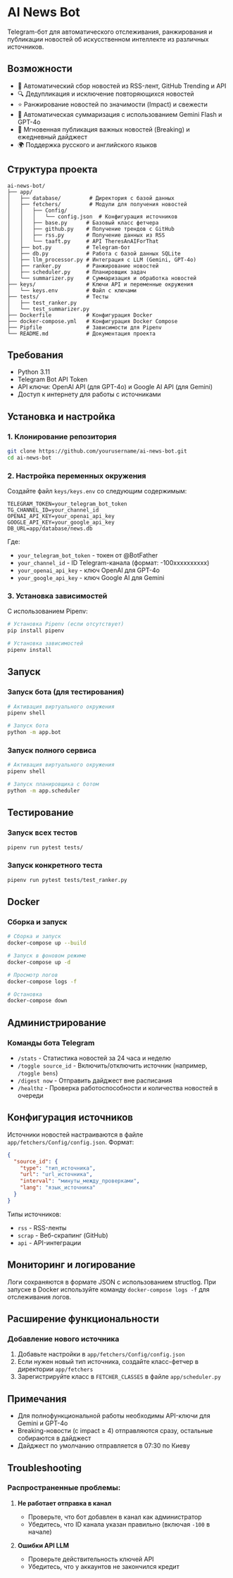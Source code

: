 # AI News Bot

Telegram-бот для автоматического отслеживания, ранжирования и публикации новостей об искусственном интеллекте из различных источников.

## Возможности

- 🤖 Автоматический сбор новостей из RSS-лент, GitHub Trending и API
- 🔍 Дедупликация и исключение повторяющихся новостей
- ⭐ Ранжирование новостей по значимости (Impact) и свежести
- 📝 Автоматическая суммаризация с использованием Gemini Flash и GPT-4o
- 📢 Мгновенная публикация важных новостей (Breaking) и ежедневный дайджест
- 🌍 Поддержка русского и английского языков

## Структура проекта

```
ai-news-bot/
├── app/
│   ├── database/         # Директория с базой данных
│   ├── fetchers/         # Модули для получения новостей
│   │   ├── Config/
│   │   │   └── config.json  # Конфигурация источников
│   │   ├── base.py      # Базовый класс фетчера
│   │   ├── github.py    # Получение трендов с GitHub
│   │   ├── rss.py       # Получение данных из RSS
│   │   └── taaft.py     # API TheresAnAIForThat
│   ├── bot.py           # Telegram-бот
│   ├── db.py            # Работа с базой данных SQLite
│   ├── llm_processor.py # Интеграция с LLM (Gemini, GPT-4o)
│   ├── ranker.py        # Ранжирование новостей
│   ├── scheduler.py     # Планировщик задач
│   └── summarizer.py    # Суммаризация и обработка новостей
├── keys/                # Ключи API и переменные окружения
│   └── keys.env         # Файл с ключами
├── tests/               # Тесты
│   ├── test_ranker.py
│   └── test_summarizer.py
├── Dockerfile           # Конфигурация Docker
├── docker-compose.yml   # Конфигурация Docker Compose
├── Pipfile              # Зависимости для Pipenv
└── README.md            # Документация проекта
```

## Требования

- Python 3.11
- Telegram Bot API Token
- API ключи: OpenAI API (для GPT-4o) и Google AI API (для Gemini)
- Доступ к интернету для работы с источниками

## Установка и настройка

### 1. Клонирование репозитория

```bash
git clone https://github.com/yourusername/ai-news-bot.git
cd ai-news-bot
```

### 2. Настройка переменных окружения

Создайте файл `keys/keys.env` со следующим содержимым:

```
TELEGRAM_TOKEN=your_telegram_bot_token
TG_CHANNEL_ID=your_channel_id
OPENAI_API_KEY=your_openai_api_key
GOOGLE_API_KEY=your_google_api_key
DB_URL=app/database/news.db
```

Где:
- `your_telegram_bot_token` - токен от @BotFather
- `your_channel_id` - ID Telegram-канала (формат: -100xxxxxxxxxx)
- `your_openai_api_key` - ключ OpenAI для GPT-4o
- `your_google_api_key` - ключ Google AI для Gemini

### 3. Установка зависимостей

С использованием Pipenv:

```bash
# Установка Pipenv (если отсутствует)
pip install pipenv

# Установка зависимостей
pipenv install
```

## Запуск

### Запуск бота (для тестирования)

```bash
# Активация виртуального окружения
pipenv shell

# Запуск бота
python -m app.bot
```

### Запуск полного сервиса

```bash
# Активация виртуального окружения
pipenv shell

# Запуск планировщика с ботом
python -m app.scheduler
```

## Тестирование

### Запуск всех тестов

```bash
pipenv run pytest tests/
```

### Запуск конкретного теста

```bash
pipenv run pytest tests/test_ranker.py
```

## Docker

### Сборка и запуск

```bash
# Сборка и запуск
docker-compose up --build

# Запуск в фоновом режиме
docker-compose up -d

# Просмотр логов
docker-compose logs -f

# Остановка
docker-compose down
```

## Администрирование

### Команды бота Telegram

- `/stats` - Статистика новостей за 24 часа и неделю
- `/toggle source_id` - Включить/отключить источник (например, `/toggle bens`)
- `/digest now` - Отправить дайджест вне расписания
- `/healthz` - Проверка работоспособности и количества новостей в очереди

## Конфигурация источников

Источники новостей настраиваются в файле `app/fetchers/Config/config.json`. Формат:

```json
{
  "source_id": {
    "type": "тип_источника",
    "url": "url_источника",
    "interval": "минуты_между_проверками",
    "lang": "язык_источника"
  }
}
```

Типы источников:
- `rss` - RSS-ленты
- `scrap` - Веб-скрапинг (GitHub)
- `api` - API-интеграции

## Мониторинг и логирование

Логи сохраняются в формате JSON с использованием structlog. При запуске в Docker используйте команду `docker-compose logs -f` для отслеживания логов.

## Расширение функциональности

### Добавление нового источника

1. Добавьте настройки в `app/fetchers/Config/config.json`
2. Если нужен новый тип источника, создайте класс-фетчер в директории `app/fetchers`
3. Зарегистрируйте класс в `FETCHER_CLASSES` в файле `app/scheduler.py`

## Примечания

- Для полнофункциональной работы необходимы API-ключи для Gemini и GPT-4o
- Breaking-новости (с impact ≥ 4) отправляются сразу, остальные собираются в дайджест
- Дайджест по умолчанию отправляется в 07:30 по Киеву

## Troubleshooting

### Распространенные проблемы:

1. **Не работает отправка в канал**
   - Проверьте, что бот добавлен в канал как администратор
   - Убедитесь, что ID канала указан правильно (включая `-100` в начале)

2. **Ошибки API LLM**
   - Проверьте действительность ключей API
   - Убедитесь, что у аккаунтов не закончился кредит
